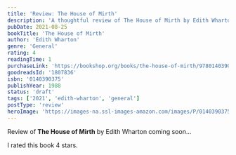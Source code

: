 ```yaml
---
title: 'Review: The House of Mirth'
description: 'A thoughtful review of The House of Mirth by Edith Wharton'
pubDate: 2021-08-25
bookTitle: 'The House of Mirth'
author: 'Edith Wharton'
genre: 'General'
rating: 4
readingTime: 1
purchaseLink: 'https://bookshop.org/books/the-house-of-mirth/9780140390377'
goodreadsId: '1807836'
isbn: '0140390375'
publishYear: 1988
status: 'draft'
tags: ['2021', 'edith-wharton', 'general']
postType: 'review'
heroImage: 'https://images-na.ssl-images-amazon.com/images/P/0140390375.01.L.jpg'
---
```


Review of **The House of Mirth** by Edith Wharton coming soon...

I rated this book 4 stars.